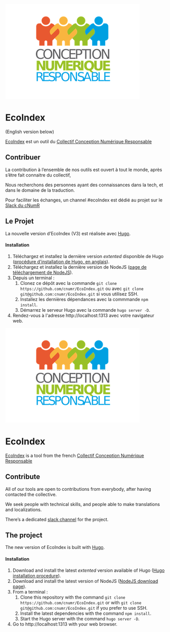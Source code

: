 ![Image of CnumR](./collectif-conception-numerique-responsable-logo.png)

# EcoIndex

(English version below)

[EcoIndex](http://www.ecoindex.fr/) est un outil du
[Collectif Conception Numérique Responsable](https://collectif.greenit.fr/)

## Contribuer

La contribution à l’ensemble de nos outils est ouvert à tout le monde, après s’être fait connaitre du collectif,

Nous recherchons des personnes ayant des connaissances dans la tech, et dans le domaine de la traduction.

Pour faciliter les échanges, un channel #ecoIndex est dédié au projet sur le [Slack du cNumR](https://cnumr.slack.com)

## Le Projet

La nouvelle version d’EcoIndex (V3) est réalisée avec [Hugo](https://gohugo.io/).

#### Installation

1. Téléchargez et installez la dernière version *extented* disponible de Hugo ([procédure d'installation de Hugo, en anglais](https://gohugo.io/getting-started/installing/)).
2. Téléchargez et installez la dernière version de NodeJS ([page de téléchargement de NodeJS](https://nodejs.org/fr/download/)).
3. Depuis un terminal :
    1. Clonez ce dépôt avec la commande `git clone https://github.com/cnumr/EcoIndex.git` ou avec `git clone git@github.com:cnumr/EcoIndex.git` si vous utilisez SSH.
    2. Installez les dernières dépendances avec la commmande `npm install`.
    3. Démarrez le serveur Hugo avec la commande `hugo server -D`.
4. Rendez-vous à l'adresse http://localhost:1313 avec votre navigateur web. 

![Image of CnumR](./collectif-conception-numerique-responsable-logo.png)

# EcoIndex

[EcoIndex](http://www.ecoindex.fr/) is a tool from the french
[Collectif Conception Numérique Responsable](https://collectif.greenit.fr/)

## Contribute

All of our tools are open to contributions from everybody, after having contacted the collective.

We seek people with technical skills, and people able to make translations and localizations.

There’s a dedicated [slack channel](https://cnumr.slack.com) for the project.

## The project

The new version of EcoIndex is built with [Hugo](https://gohugo.io/).

#### Installation

1. Download and install the latest *extented* version available of Hugo ([Hugo installation procedure](https://gohugo.io/getting-started/installing/)).
2. Download and install the latest version of NodeJS ([NodeJS download page](https://nodejs.org/en/download/)).
3. From a terminal :
    1. Clone this repository with the command `git clone https://github.com/cnumr/EcoIndex.git` or with `git clone git@github.com:cnumr/EcoIndex.git` if you prefer to use SSH.
    2. Install the latest dependencies with the command `npm install`.
    3. Start the Hugo server with the command `hugo server -D`.
4. Go to http://localhost:1313 with your web browser. 